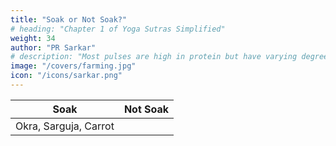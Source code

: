 ```yaml
---
title: "Soak or Not Soak?"
# heading: "Chapter 1 of Yoga Sutras Simplified"
weight: 34
author: "PR Sarkar"
# description: "Most pulses are high in protein but have varying degrees of fat. They are easier to digest than casein, but less substantial"
image: "/covers/farming.jpg"
icon: "/icons/sarkar.png"
---
```



Soak | Not Soak 
--- | ---
Okra, Sarguja, Carrot | 


